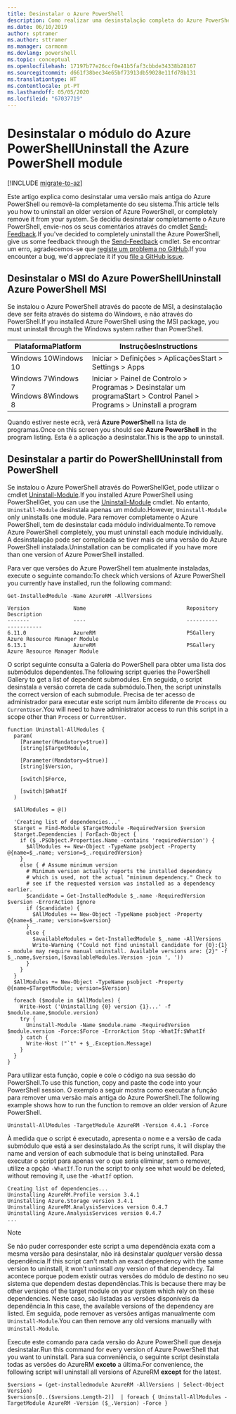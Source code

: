 ```yaml
---
title: Desinstalar o Azure PowerShell
description: Como realizar uma desinstalação completa do Azure PowerShell
ms.date: 06/10/2019
author: sptramer
ms.author: sttramer
ms.manager: carmonm
ms.devlang: powershell
ms.topic: conceptual
ms.openlocfilehash: 17197b77e26ccf0e41b5faf3cbbde34338b28167
ms.sourcegitcommit: d661f38bec34e65bf73913db59028e11fd78b131
ms.translationtype: HT
ms.contentlocale: pt-PT
ms.lasthandoff: 05/05/2020
ms.locfileid: "67037719"
---
```

# <a name="uninstall-the-azure-powershell-module"></a><span data-ttu-id="38787-103">Desinstalar o módulo do Azure PowerShell</span><span class="sxs-lookup"><span data-stu-id="38787-103">Uninstall the Azure PowerShell module</span></span>

[!INCLUDE [migrate-to-az](../includes/migrate-to-az.md)]

<span data-ttu-id="38787-104">Este artigo explica como desinstalar uma versão mais antiga do Azure PowerShell ou removê-la completamente do seu sistema.</span><span class="sxs-lookup"><span data-stu-id="38787-104">This article tells you how to uninstall an older version of Azure PowerShell, or completely remove it from your system.</span></span> <span data-ttu-id="38787-105">Se decidiu desinstalar completamente o Azure PowerShell, envie-nos os seus comentários através do cmdlet [Send-Feedback](/powershell/module/azurerm.profile/send-feedback).</span><span class="sxs-lookup"><span data-stu-id="38787-105">If you've decided to completely uninstall the Azure PowerShell, give us some feedback through the [Send-Feedback](/powershell/module/azurerm.profile/send-feedback) cmdlet.</span></span>
<span data-ttu-id="38787-106">Se encontrar um erro, agradecemos-se que [registe um problema no GitHub](https://github.com/azure/azure-powershell/issues).</span><span class="sxs-lookup"><span data-stu-id="38787-106">If you encounter a bug, we'd appreciate it if you [file a GitHub issue](https://github.com/azure/azure-powershell/issues).</span></span>


## <a name="uninstall-azure-powershell-msi"></a><span data-ttu-id="38787-107">Desinstalar o MSI do Azure PowerShell</span><span class="sxs-lookup"><span data-stu-id="38787-107">Uninstall Azure PowerShell MSI</span></span>

<span data-ttu-id="38787-108">Se instalou o Azure PowerShell através do pacote de MSI, a desinstalação deve ser feita através do sistema do Windows, e não através do PowerShell.</span><span class="sxs-lookup"><span data-stu-id="38787-108">If you installed Azure PowerShell using the MSI package, you must uninstall through the Windows system rather than PowerShell.</span></span>

| <span data-ttu-id="38787-109">Plataforma</span><span class="sxs-lookup"><span data-stu-id="38787-109">Platform</span></span> | <span data-ttu-id="38787-110">Instruções</span><span class="sxs-lookup"><span data-stu-id="38787-110">Instructions</span></span> |
|----------|--------------|
| <span data-ttu-id="38787-111">Windows 10</span><span class="sxs-lookup"><span data-stu-id="38787-111">Windows 10</span></span> | <span data-ttu-id="38787-112">Iniciar > Definições > Aplicações</span><span class="sxs-lookup"><span data-stu-id="38787-112">Start > Settings > Apps</span></span> |
| <span data-ttu-id="38787-113">Windows 7</span><span class="sxs-lookup"><span data-stu-id="38787-113">Windows 7</span></span> </br><span data-ttu-id="38787-114">Windows 8</span><span class="sxs-lookup"><span data-stu-id="38787-114">Windows 8</span></span> | <span data-ttu-id="38787-115">Iniciar > Painel de Controlo > Programas > Desinstalar um programa</span><span class="sxs-lookup"><span data-stu-id="38787-115">Start > Control Panel > Programs > Uninstall a program</span></span> |

<span data-ttu-id="38787-116">Quando estiver neste ecrã, verá __Azure PowerShell__ na lista de programas.</span><span class="sxs-lookup"><span data-stu-id="38787-116">Once on this screen you should see __Azure PowerShell__ in the program listing.</span></span> <span data-ttu-id="38787-117">Esta é a aplicação a desinstalar.</span><span class="sxs-lookup"><span data-stu-id="38787-117">This is the app to uninstall.</span></span>

## <a name="uninstall-from-powershell"></a><span data-ttu-id="38787-118">Desinstalar a partir do PowerShell</span><span class="sxs-lookup"><span data-stu-id="38787-118">Uninstall from PowerShell</span></span>

<span data-ttu-id="38787-119">Se instalou o Azure PowerShell através do PowerShellGet, pode utilizar o cmdlet [Uninstall-Module](/powershell/module/powershellget/uninstall-module).</span><span class="sxs-lookup"><span data-stu-id="38787-119">If you installed Azure PowerShell using PowerShellGet, you can use the [Uninstall-Module](/powershell/module/powershellget/uninstall-module) cmdlet.</span></span> <span data-ttu-id="38787-120">No entanto, `Uninstall-Module` desinstala apenas um módulo.</span><span class="sxs-lookup"><span data-stu-id="38787-120">However, `Uninstall-Module` only uninstalls one module.</span></span> <span data-ttu-id="38787-121">Para remover completamente o Azure PowerShell, tem de desinstalar cada módulo individualmente.</span><span class="sxs-lookup"><span data-stu-id="38787-121">To remove Azure PowerShell completely, you must uninstall each module individually.</span></span> <span data-ttu-id="38787-122">A desinstalação pode ser complicada se tiver mais de uma versão do Azure PowerShell instalada.</span><span class="sxs-lookup"><span data-stu-id="38787-122">Uninstallation can be complicated if you have more than one version of Azure PowerShell installed.</span></span>

<span data-ttu-id="38787-123">Para ver que versões do Azure PowerShell tem atualmente instaladas, execute o seguinte comando:</span><span class="sxs-lookup"><span data-stu-id="38787-123">To check which versions of Azure PowerShell you currently have installed, run the following command:</span></span>

```powershell-interactive
Get-InstalledModule -Name AzureRM -AllVersions
```

```output
Version              Name                                Repository           Description
-------              ----                                ----------           -----------
6.11.0               AzureRM                             PSGallery            Azure Resource Manager Module
6.13.1               AzureRM                             PSGallery            Azure Resource Manager Module
```

<span data-ttu-id="38787-124">O script seguinte consulta a Galeria do PowerShell para obter uma lista dos submódulos dependentes.</span><span class="sxs-lookup"><span data-stu-id="38787-124">The following script queries the PowerShell Gallery to get a list of dependent submodules.</span></span> <span data-ttu-id="38787-125">Em seguida, o script desinstala a versão correta de cada submódulo.</span><span class="sxs-lookup"><span data-stu-id="38787-125">Then, the script uninstalls the correct version of each submodule.</span></span> <span data-ttu-id="38787-126">Precisa de ter acesso de administrador para executar este script num âmbito diferente de `Process` ou `CurrentUser`.</span><span class="sxs-lookup"><span data-stu-id="38787-126">You will need to have administrator access to run this script in a scope other than `Process` or `CurrentUser`.</span></span>

```powershell-interactive
function Uninstall-AllModules {
  param(
    [Parameter(Mandatory=$true)]
    [string]$TargetModule,

    [Parameter(Mandatory=$true)]
    [string]$Version,

    [switch]$Force,

    [switch]$WhatIf
  )
  
  $AllModules = @()
  
  'Creating list of dependencies...'
  $target = Find-Module $TargetModule -RequiredVersion $version
  $target.Dependencies | ForEach-Object {
    if ($_.PSObject.Properties.Name -contains 'requiredVersion') {
      $AllModules += New-Object -TypeName psobject -Property @{name=$_.name; version=$_.requiredVersion}
    }
    else { # Assume minimum version
      # Minimum version actually reports the installed dependency
      # which is used, not the actual "minimum dependency." Check to
      # see if the requested version was installed as a dependency earlier.
      $candidate = Get-InstalledModule $_.name -RequiredVersion $version -ErrorAction Ignore
      if ($candidate) {
        $AllModules += New-Object -TypeName psobject -Property @{name=$_.name; version=$version}
      }
      else {
        $availableModules = Get-InstalledModule $_.name -AllVersions
        Write-Warning ("Could not find uninstall candidate for {0}:{1} - module may require manual uninstall. Available versions are: {2}" -f $_.name,$version,($availableModules.Version -join ', '))
      }
    }
  }
  $AllModules += New-Object -TypeName psobject -Property @{name=$TargetModule; version=$Version}

  foreach ($module in $AllModules) {
    Write-Host ('Uninstalling {0} version {1}...' -f $module.name,$module.version)
    try {
      Uninstall-Module -Name $module.name -RequiredVersion $module.version -Force:$Force -ErrorAction Stop -WhatIf:$WhatIf
    } catch {
      Write-Host ("`t" + $_.Exception.Message)
    }
  }
}
```

<span data-ttu-id="38787-127">Para utilizar esta função, copie e cole o código na sua sessão do PowerShell.</span><span class="sxs-lookup"><span data-stu-id="38787-127">To use this function, copy and paste the code into your PowerShell session.</span></span> <span data-ttu-id="38787-128">O exemplo a seguir mostra como executar a função para remover uma versão mais antiga do Azure PowerShell.</span><span class="sxs-lookup"><span data-stu-id="38787-128">The following example shows how to run the function to remove an older version of Azure PowerShell.</span></span>

```powershell-interactive
Uninstall-AllModules -TargetModule AzureRM -Version 4.4.1 -Force
```

<span data-ttu-id="38787-129">À medida que o script é executado, apresenta o nome e a versão de cada submódulo que está a ser desinstalado.</span><span class="sxs-lookup"><span data-stu-id="38787-129">As the script runs, it will display the name and version of each submodule that is being uninstalled.</span></span> <span data-ttu-id="38787-130">Para executar o script para apenas ver o que seria eliminar, sem o remover, utilize a opção `-WhatIf`.</span><span class="sxs-lookup"><span data-stu-id="38787-130">To run the script to only see what would be deleted, without removing it, use the `-WhatIf` option.</span></span>

```output
Creating list of dependencies...
Uninstalling AzureRM.Profile version 3.4.1
Uninstalling Azure.Storage version 3.4.1
Uninstalling AzureRM.AnalysisServices version 0.4.7
Uninstalling Azure.AnalysisServices version 0.4.7
...
```

> [!NOTE]
> <span data-ttu-id="38787-131">Se não puder corresponder este script a uma dependência exata com a mesma versão para desinstalar, não irá desinstalar _qualquer_ versão dessa dependência.</span><span class="sxs-lookup"><span data-stu-id="38787-131">If this script can't match an exact dependency with the same version to uninstall, it won't uninstall _any_ version of that dependecy.</span></span> <span data-ttu-id="38787-132">Tal acontece porque podem existir outras versões do módulo de destino no seu sistema que dependem destas dependências.</span><span class="sxs-lookup"><span data-stu-id="38787-132">This is because there may be other versions of the target module on your system which rely on these dependencies.</span></span> <span data-ttu-id="38787-133">Neste caso, são listadas as versões disponíveis da dependência.</span><span class="sxs-lookup"><span data-stu-id="38787-133">In this case, the available versions of the dependency are listed.</span></span>
> <span data-ttu-id="38787-134">Em seguida, pode remover as versões antigas manualmente com `Uninstall-Module`.</span><span class="sxs-lookup"><span data-stu-id="38787-134">You can then remove any old versions manually with `Uninstall-Module`.</span></span>


<span data-ttu-id="38787-135">Execute este comando para cada versão do Azure PowerShell que deseja desinstalar.</span><span class="sxs-lookup"><span data-stu-id="38787-135">Run this command for every version of Azure PowerShell that you want to uninstall.</span></span> <span data-ttu-id="38787-136">Para sua conveniência, o seguinte script desinstala todas as versões do AzureRM __exceto__ a última.</span><span class="sxs-lookup"><span data-stu-id="38787-136">For convenience, the following script will uninstall all versions of AzureRM __except__ for the latest.</span></span>

```powershell-interactive
$versions = (get-installedmodule AzureRM -AllVersions | Select-Object Version)
$versions[0..($versions.Length-2)]  | foreach { Uninstall-AllModules -TargetModule AzureRM -Version ($_.Version) -Force }
```
